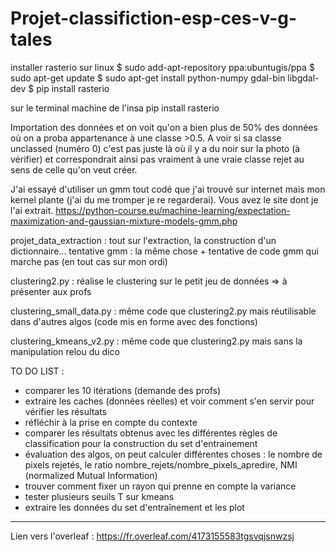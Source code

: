 # Projet-classifiction-esp-ces-v-g-tales
installer rasterio sur linux
$ sudo add-apt-repository ppa:ubuntugis/ppa
$ sudo apt-get update
$ sudo apt-get install python-numpy gdal-bin libgdal-dev
$ pip install rasterio

sur le terminal machine de l'insa
pip install rasterio

Importation des données et on voit qu'on a bien plus de 50% des données où on a proba appartenance à une classe >0.5. A voir si sa classe unclassed (numéro 0) c'est pas juste là où il y a du noir sur la photo (à vérifier) et correspondrait ainsi pas vraiment à une vraie classe rejet au sens de celle qu'on veut créer. 

J'ai essayé d'utiliser un gmm tout codé que j'ai trouvé sur internet mais mon kernel plante (j'ai du me tromper je re regarderai). Vous avez le site dont je l'ai extrait. https://python-course.eu/machine-learning/expectation-maximization-and-gaussian-mixture-models-gmm.php

projet_data_extraction : tout sur l'extraction, la construction d'un dictionnaire... 
tentative gmm : la même chose + tentative de code gmm qui marche pas (en tout cas sur mon ordi)

clustering2.py : réalise le clustering sur le petit jeu de données => à présenter aux profs

clustering_small_data.py : même code que clustering2.py mais réutilisable dans d'autres algos (code mis en forme avec des fonctions)

clustering_kmeans_v2.py : même code que clustering2.py mais sans la manipulation relou du dico

TO DO LIST : 
- comparer les 10 itérations (demande des profs)
- extraire les caches (données réelles) et voir comment s'en servir pour vérifier les résultats 
- réfléchir à la prise en compte du contexte
- comparer les résultats obtenus avec les différentes règles de classification pour la construction du set d'entrainement
- évaluation des algos, on peut calculer différentes choses : le nombre de pixels rejetés, le ratio nombre_rejets/nombre_pixels_apredire, NMI (normalized Mutual Information)
- trouver comment fixer un rayon qui prenne en compte la variance
- tester plusieurs seuils T sur kmeans 
- extraire les données du set d'entraînement et les plot
------------------------------------------------------------------------------------------------------------------------------------------ 
Lien vers l'overleaf : https://fr.overleaf.com/4173155583tgsvqjsnwzsj

